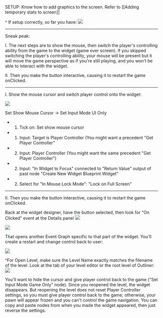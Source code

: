 
SETUP: Know how to add graphics to the screen. Refer to [[Adding temporary stats to screen]]

^ If setup correctly, so far you have:
![](https://i.imgur.com/enisYu5.png)

---

Sneak peak:

I. The next steps are to show the mouse, then switch the player's controlling ability from the game to the widget (game over screen). If you skipped switching the player's controlling ability, your mouse will be present but it will move the game perspective as if you're still playing, and you won't be able to interact with the widget.

II. Then you make the button interactive, causing it to restart the game onClicked.

---
I. Show the mouse cursor and switch player control onto the widget:

![](https://i.imgur.com/3phmu6M.png)

Set Show Mouse Cursor -> Set Input Mode UI Only
- 1. Tick on: Set show mouse cursor
- 1. Input: Target is Player Controller (You might want a precedent "Get Player Controller"
  
- 2. Input: Player Controller (You might want the same precedent "Get Player Controller")
- 2. Input: "In Widget to Focus" connected to "Return Value" output of past node "Create New Widget Blueprint Widget"
- 2. Select for "In Mouse Lock Mode": "Lock on Full Screen"
 
---

II. Then you make the button interactive, causing it to restart the game onClicked.

Back at the widget designer, have the button selected, then look for "On Clicked" event at the Details panel
![](https://i.imgur.com/yTb8Ndx.png)

![](https://i.imgur.com/SHs1WfR.png)

That opens another Event Graph specific to that part of the widget. You'll create a restart and change control back to user:

![](https://i.imgur.com/98wUlh3.png)

^For Open Level, make sure the Level Name exactly matches the filename of the level. Look at the tab of your level editor or the root level of Outliner:
![](https://i.imgur.com/Izvw2Sn.png)

You'll want to hide the cursor and give player control back to the game  ("Set Input Mode Game Only" node). Since you reopened the level, the widget disappears. But reopening the level does not reset Player Controller settings, so you must give player control back to the game; otherwise, your pawn will appear frozen and you can't control the game navigation. You can copy and paste nodes from when you made the widget appeared, then just reverse the settings.